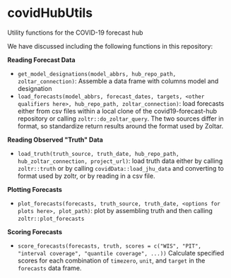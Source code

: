 # covidHubUtils
Utility functions for the COVID-19 forecast hub

We have discussed including the following functions in this repository:

**Reading Forecast Data**
 * `get_model_designations(model_abbrs, hub_repo_path, zoltar_connection)`: Assemble a data frame with columns model and designation
 * `load_forecasts(model_abbrs, forecast_dates, targets, <other qualifiers here>, hub_repo_path, zoltar_connection)`: load forecasts either from csv files within a local clone of the covid19-forecast-hub repository or calling `zoltr::do_zoltar_query`.  The two sources differ in format, so standardize return results around the format used by Zoltar.

**Reading Observed "Truth" Data**
* `load_truth(truth_source, truth_date, hub_repo_path, hub_zoltar_connection, project_url)`: load truth data either by calling `zoltr::truth` or by calling `covidData::load_jhu_data` and converting to format used by zoltr, or by reading in a csv file.

**Plotting Forecasts**
 * `plot_forecasts(forecasts, truth_source, truth_date, <options for plots here>, plot_path)`: plot by assembling truth and then calling `zoltr::plot_forecasts`

**Scoring Forecasts**
 * `score_forecasts(forecasts, truth, scores = c("WIS", "PIT", "interval coverage", "quantile coverage", ...))` Calculate specified scores for each combination of `timezero`, `unit`, and `target` in the `forecasts` data frame.

